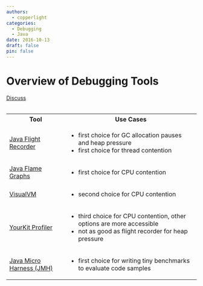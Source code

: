 ```yaml
---
authors:
  - copperlight
categories:
  - Debugging
  - Java
date: 2016-10-13
draft: false
pin: false
---
```


# Overview of Debugging Tools

<div class="meta">
  <span class="discuss"><a class="github-button" href="https://github.com/copperlight/copperlight.github.io/issues" data-icon="octicon-issue-opened" aria-label="Discuss copperlight/copperlight.github.io on GitHub">Discuss</a></span>
</div><br/>

<div style="text-align: center;">
<table>
    <tr> <th>Tool <th>Use Cases
    <tr>
        <td><a href="https://docs.oracle.com/javacomponents/jmc-5-4/jfr-runtime-guide/run.htm#JFRUH164">Java Flight Recorder</a>
        <td>
            <ul>
            <li>first choice for GC allocation pauses and heap pressure
            <li>first choice for thread contention
    <tr>
        <td><a href="http://www.brendangregg.com/blog/2014-06-12/java-flame-graphs.html">Java Flame Graphs</a>
        <td>
            <ul>
            <li>first choice for CPU contention
    <tr>
        <td><a href="https://visualvm.github.io/">VisualVM</a>
        <td>
            <ul>
            <li>second choice for CPU contention
    <tr>
        <td><a href="https://www.yourkit.com/">YourKit Profiler</a>
        <td>
            <ul>
            <li>third choice for CPU contention, other options are more accessible
            <li>not as good as flight recorder for heap pressure
    <tr>
        <td><a href="http://openjdk.java.net/projects/code-tools/jmh/">Java Micro Harness (JMH)</a>
        <td>
            <ul>
            <li>first choice for writing tiny benchmarks to evaluate code samples
</table>
</div>
